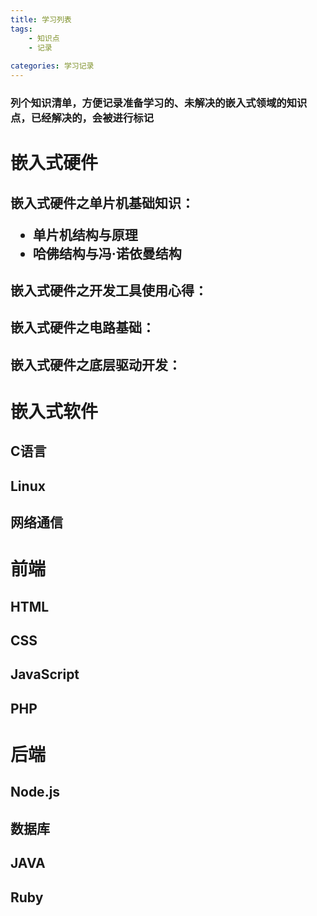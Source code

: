 ```yaml
---
title: 学习列表 
tags: 
    - 知识点 
    - 记录    
    
categories: 学习记录
--- 
```


<h3>列个知识清单，方便记录准备学习的、未解决的嵌入式领域的知识点，已经解决的，会被进行标记  
<!--more-->


<h1>嵌入式硬件
<h2>嵌入式硬件之单片机基础知识：  

<ul>
<li>单片机结构与原理</li>   
<li>哈佛结构与冯·诺依曼结构</li>
</ul>  
<h2>嵌入式硬件之开发工具使用心得：  
<h2>嵌入式硬件之电路基础：
<h2>嵌入式硬件之底层驱动开发：   


<h1>嵌入式软件
<h2>C语言
<h2>Linux
<h2>网络通信    

<h1>前端
<h2>HTML
<h2>CSS
<h2>JavaScript
<h2>PHP 


<h1>后端
<h2>Node.js
<h2>数据库
<h2>JAVA    
<h2>Ruby